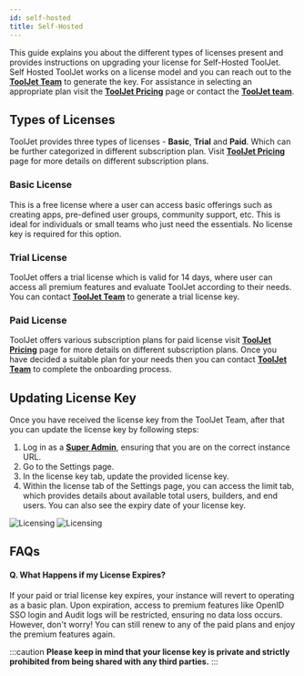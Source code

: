 ```yaml
---
id: self-hosted
title: Self-Hosted
---
```


This guide explains you about the different types of licenses present and provides instructions on upgrading your license for Self-Hosted ToolJet. Self Hosted ToolJet works on a license model and you can reach out to the **[ToolJet Team](mailto:hello@tooljet.com)** to generate the key. For assistance in selecting an appropriate plan visit the **[ToolJet Pricing](https://www.tooljet.com/pricing)** page or contact the **[ToolJet team](mailto:hello@tooljet.com)**.

<div style={{paddingTop:'24px'}}>

## Types of Licenses

ToolJet provides three types of licenses - **Basic**, **Trial** and **Paid**. Which can be further categorized in different subscription plan. Visit **[ToolJet Pricing](https://www.tooljet.com/pricing)** page for more details on different subscription plans.

### Basic License

This is a free license where a user can access basic offerings such as creating apps, pre-defined user groups, community support, etc. This is ideal for individuals or small teams who just need the essentials. No license key is required for this option.

### Trial License

ToolJet offers a trial license which is valid for 14 days, where user can access all premium features and evaluate ToolJet according to their needs. You can contact  **[ToolJet Team](mailto:hello@tooljet.com)** to generate a trial license key.

### Paid License

ToolJet offers various subscription plans for paid license visit **[ToolJet Pricing](https://www.tooljet.com/pricing)** page for more details on different subscription plans. Once you have decided a suitable plan for your needs then you can contact **[ToolJet Team](mailto:hello@tooljet.com)** to complete the onboarding process.

</div>

<div style={{paddingTop:'24px'}}>

## Updating License Key

Once you have received the license key from the ToolJet Team, after that you can update the license key by following steps:

1. Log in as a **[Super Admin](/docs/Enterprise/superadmin)**, ensuring that you are on the correct instance URL.
2. Go to the Settings page.
3. In the license key tab, update the provided license key.
4. Within the license tab of the Settings page, you can access the limit tab, which provides details about available total users, builders, and end users. You can also see the expiry date of your license key.

<img className="screenshot-full" src="/img/licensing/licensingpage2-v2.png" alt="Licensing" />

<img className="screenshot-full" src="/img/licensing/licensingpage3-v2.png" alt="Licensing" />

</div>

<div style={{paddingTop:'24px'}}>

## FAQs

#### Q. What Happens if my License Expires?

If your paid or trial license key expires, your instance will revert to operating as a basic plan. Upon expiration, access to premium features like OpenID SSO login and Audit logs will be restricted, ensuring no data loss occurs. However, don't worry! You can still renew to any of the paid plans and enjoy the premium features again.

</div>

:::caution
**Please keep in mind that your license key is private and strictly prohibited from being shared with any third parties.**
:::
